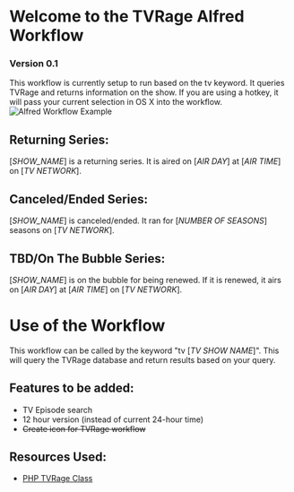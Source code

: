 Welcome to the TVRage Alfred Workflow
=====================================
### Version 0.1

This workflow is currently setup to run based on the tv keyword. It queries TVRage and returns information on the show. If you are using a hotkey, it will pass your current selection in OS X into the workflow.
![Alfred Workflow Example](http://i.imgur.com/2cwW7IB.png)

Returning Series:
-----------------
[*SHOW_NAME*] is a returning series. It is aired on [*AIR DAY*] at [*AIR TIME*] on [*TV NETWORK*].

Canceled/Ended Series:
----------------------
[*SHOW_NAME*] is canceled/ended. It ran for [*NUMBER OF SEASONS*] seasons on [*TV NETWORK*].

TBD/On The Bubble Series:
----------------------
[*SHOW_NAME*] is on the bubble for being renewed. If it is renewed, it airs on [*AIR DAY*] at [*AIR TIME*] on [*TV NETWORK*].

Use of the Workflow
===================
This workflow can be called by the keyword "tv [*TV SHOW NAME*]". This will query the TVRage database and return results based on your query.

Features to be added:
---------------------
* TV Episode search
* 12 hour version (instead of current 24-hour time)
* ~~Create icon for TVRage workflow~~

Resources Used:
---------------
* [PHP TVRage Class](https://github.com/ryandoherty/PHP--TVRage)